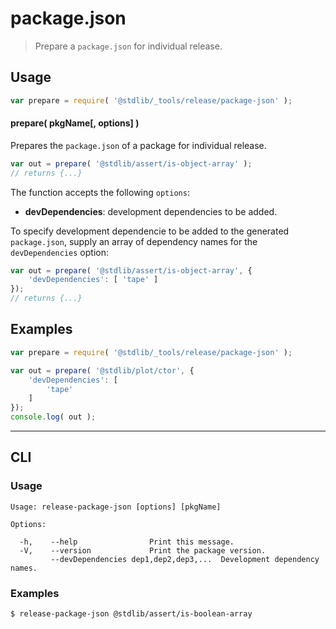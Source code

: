<!--

@license Apache-2.0

Copyright (c) 2019 The Stdlib Authors.

Licensed under the Apache License, Version 2.0 (the "License");
you may not use this file except in compliance with the License.
You may obtain a copy of the License at

   http://www.apache.org/licenses/LICENSE-2.0

Unless required by applicable law or agreed to in writing, software
distributed under the License is distributed on an "AS IS" BASIS,
WITHOUT WARRANTIES OR CONDITIONS OF ANY KIND, either express or implied.
See the License for the specific language governing permissions and
limitations under the License.

-->

# package.json

> Prepare a `package.json` for individual release.

<!-- Section to include introductory text. Make sure to keep an empty line after the intro `section` element and another before the `/section` close. -->

<section class="intro">

</section>

<!-- /.intro -->

<!-- Package usage documentation. -->

<section class="usage">

## Usage

```javascript
var prepare = require( '@stdlib/_tools/release/package-json' );
```

#### prepare( pkgName\[, options] )

Prepares the `package.json` of a package for individual release.

```javascript
var out = prepare( '@stdlib/assert/is-object-array' );
// returns {...}
```

The function accepts the following `options`:

-   **devDependencies**: development dependencies to be added.

To specify development dependencie to be added to the generated `package.json`, supply an array of dependency names for the `devDependencies` option:

```javascript
var out = prepare( '@stdlib/assert/is-object-array', {
    'devDependencies': [ 'tape' ]
});
// returns {...}
```

</section>

<!-- /.usage -->

<!-- Package usage notes. Make sure to keep an empty line after the `section` element and another before the `/section` close. -->

<section class="notes">

</section>

<!-- /.notes -->

<!-- Package usage examples. -->

<section class="examples">

## Examples

<!-- eslint no-undef: "error" -->

```javascript
var prepare = require( '@stdlib/_tools/release/package-json' );

var out = prepare( '@stdlib/plot/ctor', {
	'devDependencies': [
		'tape'
	]
});
console.log( out );
```

</section>

<!-- /.examples -->

<!-- Section for describing a command-line interface. -->

* * *

<section class="cli">

## CLI

<!-- CLI usage documentation. -->

<section class="usage">

### Usage

```text
Usage: release-package-json [options] [pkgName]

Options:

  -h,    --help                Print this message.
  -V,    --version             Print the package version.
         --devDependencies dep1,dep2,dep3,...  Development dependency names.
```

</section>

<!-- /.usage -->

<!-- CLI usage notes. Make sure to keep an empty line after the `section` element and another before the `/section` close. -->

<section class="notes">

</section>

<!-- /.notes -->

<!-- CLI usage examples. -->

<section class="examples">

### Examples

```bash
$ release-package-json @stdlib/assert/is-boolean-array
```

</section>

<!-- /.examples -->

</section>

<!-- /.cli -->

<!-- Section to include cited references. If references are included, add a horizontal rule *before* the section. Make sure to keep an empty line after the `section` element and another before the `/section` close. -->

<section class="references">

</section>

<!-- /.references -->

<!-- Section for related `stdlib` packages. Do not manually edit this section, as it is automatically populated. -->

<section class="related">

</section>

<!-- /.related -->

<!-- Section for all links. Make sure to keep an empty line after the `section` element and another before the `/section` close. -->

<section class="links">

</section>

<!-- /.links -->
